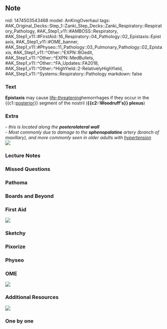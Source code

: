 ## Note
nid: 1474503543468
model: AnKingOverhaul
tags: #AK_Original_Decks::Step_1::Zanki_Step_Decks::Zanki_Respiratory::Respiratory_Pathology, #AK_Step1_v11::#AMBOSS::Respiratory, #AK_Step1_v11::#FirstAid::16_Respiratory::04_Pathology::02_Epistaxis::Epistaxis, #AK_Step1_v11::#OME_banner, #AK_Step1_v11::#Physeo::11_Pathology::03_Pulmonary_Pathology::02_Epistaxis, #AK_Step1_v11::^Other::^EXPN::BGedit, #AK_Step1_v11::^Other::^EXPN::MedBullets, #AK_Step1_v11::^Other::^FA_Updates::FA2018, #AK_Step1_v11::^Other::^HighYield::2-RelativelyHighYield, #AK_Step1_v11::^Systems::Respiratory::Pathology
markdown: false

### Text
<div>
  <b>Epistaxis</b> may cause <u>life-threatening</u>hemorrhages if
  they occur in the {{c1::<u>posterior</u>}} segment of the nostril
  (<b>{{c2::Woodruff's}} plexus</b>)
</div>

### Extra
<div>
  <i>- this is located along the <b>posterolateral wall</b></i>
</div>
<div>
  <i>- Most commonly due to damage to the <b>sphenopalatine</b>
  artery (branch of maxillary), and more commonly seen in older
  adults with <u>hypertension</u></i>
</div>
<div><img src="slide_3.jpg"></div>

### Lecture Notes


### Missed Questions


### Pathoma


### Boards and Beyond


### First Aid
<img src="paste-61641370632332.jpg">

### Sketchy


### Pixorize


### Physeo


### OME
<div class="ome-widget">
  <a href="https://onlinemeded.org?ref=anki"><img src=
  "_OME_AnkiFlashcards_General_3.png"></a>
</div>

### Additional Resources
<img src="paste-61826054227172.jpg">

### One by one

